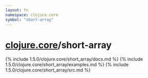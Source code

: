 ```yaml
---
layout: fn
namespace: clojure.core
symbol: "short-array"
---
```


# [clojure.core](../)/short-array

{% include 1.5.0/clojure.core/short_array/docs.md %}
{% include 1.5.0/clojure.core/short_array/examples.md %}
{% include 1.5.0/clojure.core/short_array/src.md %}

